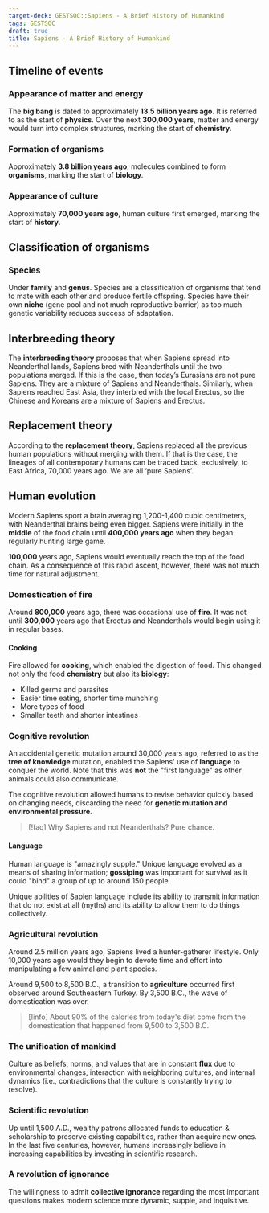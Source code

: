 ```yaml
---
target-deck: GESTSOC::Sapiens - A Brief History of Humankind
tags: GESTSOC
draft: true
title: Sapiens - A Brief History of Humankind
---
```


## Timeline of events

<!--ID: 1716720911090-->

### Appearance of matter and energy

The **big bang** is dated to approximately **13.5 billion years ago**. It is referred to as the start of **physics**. Over the next **300,000 years**, matter and energy would turn into complex structures, marking the start of **chemistry**.

<!--ID: 1715778354620-->

### Formation of organisms

Approximately **3.8 billion years ago**, molecules combined to form **organisms**, marking the start of **biology**.

<!--ID: 1715778354624-->

### Appearance of culture

Approximately **70,000 years ago**, human culture first emerged, marking the start of **history**.

<!--ID: 1715778354628-->

## Classification of organisms

<!--ID: 1716720911103-->

### Species

Under **family** and **genus**. Species are a classification of organisms that tend to mate with each other and produce fertile offspring. Species have their own **niche** (gene pool and not much reproductive barrier) as too much genetic variability reduces success of adaptation.

<!--ID: 1715778354631-->

## Interbreeding theory

The **interbreeding theory** proposes that when Sapiens spread into Neanderthal lands, Sapiens bred with Neanderthals until the two populations merged. If this is the case, then today’s Eurasians are not pure Sapiens. They are a mixture of Sapiens and Neanderthals. Similarly, when Sapiens reached East Asia, they interbred with the local Erectus, so the Chinese and Koreans are a mixture of Sapiens and Erectus.

<!--ID: 1716720911108-->

## Replacement theory

According to the **replacement theory**, Sapiens replaced all the previous human populations without merging with them. If that is the case, the lineages of all contemporary humans can be traced back, exclusively, to East Africa, 70,000 years ago. We are all ‘pure Sapiens’.

<!--ID: 1716720911115-->

## Human evolution

Modern Sapiens sport a brain averaging 1,200-1,400 cubic centimeters, with Neanderthal brains being even bigger. Sapiens were initially in the **middle** of the food chain until **400,000 years ago** when they began regularly hunting large game.

**100,000** years ago, Sapiens would eventually reach the top of the food chain. As a consequence of this rapid ascent, however, there was not much time for natural adjustment.
<!--ID: 1716720911120-->

### Domestication of fire

Around **800,000** years ago, there was occasional use of **fire**. It was not until **300,000** years ago that Erectus and Neanderthals would begin using it in regular bases.

<!--ID: 1716720911124-->

#### Cooking

Fire allowed for **cooking**, which enabled the digestion of food. This changed not only the food **chemistry** but also its **biology**:

- Killed germs and parasites
- Easier time eating, shorter time munching
- More types of food
- Smaller teeth and shorter intestines
<!--ID: 1716720911128-->

### Cognitive revolution

An accidental genetic mutation around 30,000 years ago, referred to as the **tree of knowledge** mutation, enabled the Sapiens' use of **language** to conquer the world. Note that this was **not** the "first language" as other animals could also communicate.

The cognitive revolution allowed humans to revise behavior quickly based on changing needs, discarding the need for **genetic mutation and environmental pressure**.

>[!faq] Why Sapiens and not Neanderthals?
> Pure chance.

<!--ID: 1716720911132-->

#### Language

Human language is "amazingly supple." Unique language evolved as a means of sharing information; **gossiping** was important for survival as it could "bind" a group of up to around 150 people.

Unique abilities of Sapien language include its ability to transmit information that do not exist at all (myths) and its ability to allow them to do things collectively.

<!--ID: 1716720911135-->

### Agricultural revolution

Around 2.5 million years ago, Sapiens lived a hunter-gatherer lifestyle. Only 10,000 years ago would they begin to devote time and effort into manipulating a few animal and plant species.

Around 9,500 to 8,500 B.C., a transition to **agriculture** occurred first observed around Southeastern Turkey. By 3,500 B.C., the wave of domestication was over.

>[!info] About 90% of the calories from today's diet come from the domestication that happened from 9,500 to 3,500 B.C.

<!--ID: 1716720911138-->

### The unification of mankind

Culture as beliefs, norms, and values that are in constant **flux** due to environmental changes, interaction with neighboring cultures, and internal dynamics (i.e., contradictions that the culture is constantly trying to resolve).

<!--ID: 1716720911142-->

### Scientific revolution

Up until 1,500 A.D., wealthy patrons allocated funds to education & scholarship to preserve existing capabilities, rather than acquire new ones. In the last five centuries, however, humans increasingly believe in increasing capabilities by investing in scientific research.

<!--ID: 1716720911145-->

### A revolution of ignorance

The willingness to admit **collective ignorance** regarding the most important questions makes modern science more dynamic, supple, and inquisitive.

<!--ID: 1716720911148-->
